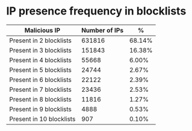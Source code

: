 # IP presence frequency in blocklists
| Malicious IP | Number of IPs | % |
|----|----|----|
| Present in 2 blocklists | 631816 | 68.14% |
| Present in 3 blocklists | 151843 | 16.38% |
| Present in 4 blocklists | 55668 | 6.00% |
| Present in 5 blocklists | 24744 | 2.67% |
| Present in 6 blocklists | 22122 | 2.39% |
| Present in 7 blocklists | 23436 | 2.53% |
| Present in 8 blocklists | 11816 | 1.27% |
| Present in 9 blocklists | 4888 | 0.53% |
| Present in 10 blocklists | 907 | 0.10% |
